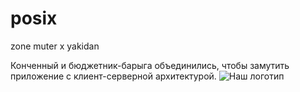 # posix
zone muter x yakidan

Конченный и бюджетник-барыга объединились, чтобы замутить приложение с клиент-серверной архитектурой.
![Наш логотип](https://psv4.userapi.com/c856432/u269309134/docs/d4/2b947d4e012b/1.png?extra=JJtLzRFNv89EY1gpAP7tAvDDNAaqdgAijOABKR2JDJjGAPRmAZuyuserAuoQUDAPS4F05IvdlT3O2ANPgz3lHdZzyw36JiGD8hJk6Pd9U12HmFk2pTKXoW4TZxBuWA7IryyloB-pTWcexAvMCuMJfzW0)